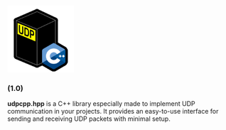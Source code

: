 <img src="./images/udpcpp_logo_public.png" alt="udpcpp_logo_public" width="150" style="margin-right: 15px;"><h3>(1.0)</h3>
<p><b>udpcpp.hpp</b> is a C++ library especially made to implement UDP communication in your projects. It provides an easy-to-use interface for sending and receiving UDP packets with minimal setup.
